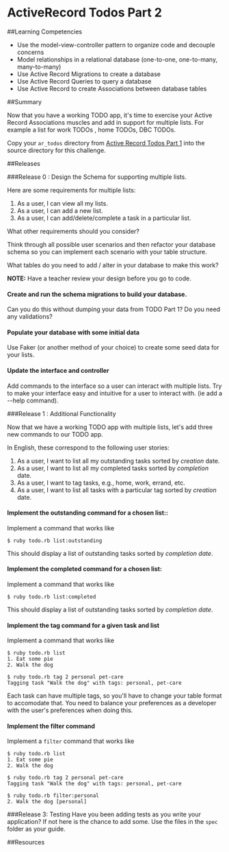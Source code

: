 # ActiveRecord Todos Part 2 
 
##Learning Competencies 

* Use the model-view-controller pattern to organize code and decouple concerns
* Model relationships in a relational database (one-to-one, one-to-many, many-to-many)
* Use Active Record Migrations to create a database
* Use Active Record Queries to query a database
* Use Active Record to create Associations between database tables

##Summary 

 Now that you have a working TODO app, it's time to exercise your Active Record Associations muscles and add in support for multiple lists.  For example a list for work TODOs , home TODOs, DBC TODOs.

Copy your `ar_todos` directory from [Active Record Todos Part 1](https://github.com/sea-lions-2014/activerecord-todos-part-1-challenge) into the source directory for this challenge.

##Releases

###Release 0 : Design the Schema for supporting multiple lists.

Here are some requirements for multiple lists:

1. As a user, I can view all my lists.  
2. As a user, I can add a new list.  
3. As a user, I can add/delete/complete a task in a particular list.  

What other requirements should you consider? 

Think through all possible user scenarios and then refactor your database schema so you can implement each scenario with your table structure. 

What tables do you need to add / alter in your database to make this work?

**NOTE:** Have a teacher review your design before you go to code.

#### Create and run the schema migrations to build your database.

Can you do this without dumping your data from TODO Part 1?
Do you need any validations? 

#### Populate your database with some initial data 
 
Use Faker (or another method of your choice) to create some seed data for your lists.

#### Update the interface and controller
 
Add commands to the interface so a user can interact with multiple lists.  Try to make your interface easy and intuitive for a user to interact with.  (ie add a --help command).


###Release 1 : Additional Functionality

Now that we have a working TODO app with multiple lists, let's add three new commands to our TODO app.


In English, these correspond to the following user stories:

1. As a user, I want to list all my outstanding tasks sorted by *creation* date.
2. As a user, I want to list all my completed tasks sorted by *completion* date.
3. As a user, I want to tag tasks, e.g., home, work, errand, etc.
4. As a user, I want to list all tasks with a particular tag sorted by *creation* date.


#### Implement the outstanding command   for a chosen list::

Implement a command that works like

```text
$ ruby todo.rb list:outstanding
```

This should display a list of outstanding tasks sorted by *completion date*.

#### Implement the completed command for a chosen list:

Implement a command that works like


```text
$ ruby todo.rb list:completed
```

This should display a list of outstanding tasks sorted by *completion date*.  

#### Implement the tag command for a given task and list

Implement a command that works like

```text
$ ruby todo.rb list
1. Eat some pie
2. Walk the dog

$ ruby todo.rb tag 2 personal pet-care
Tagging task "Walk the dog" with tags: personal, pet-care
```

Each task can have multiple tags, so you'll have to change your table format to accomodate that.  You need to balance your preferences as a developer with the user's preferences when doing this.

#### Implement the filter command

Implement a `filter` command that works like

```text
$ ruby todo.rb list
1. Eat some pie
2. Walk the dog

$ ruby todo.rb tag 2 personal pet-care
Tagging task "Walk the dog" with tags: personal, pet-care

$ ruby todo.rb filter:personal
2. Walk the dog [personal]
``` 

###Release 3: Testing
Have you been adding tests as you write your application?  If not here is the chance to add some.  Use the files in the `spec` folder as your guide. 

<!-- ##Optimize Your Learning  -->

##Resources